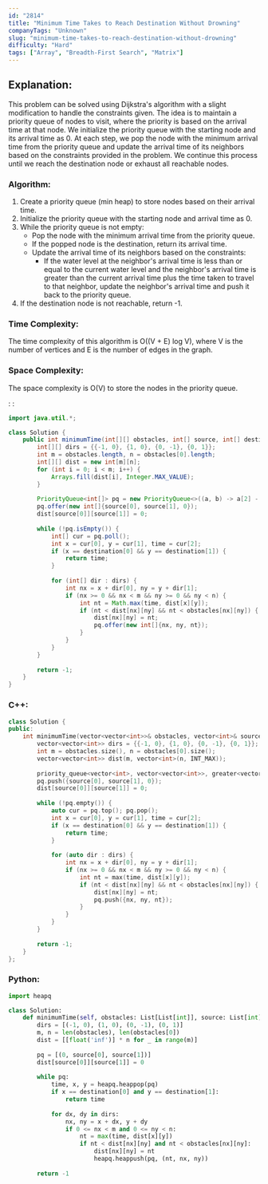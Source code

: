```yaml
---
id: "2814"
title: "Minimum Time Takes to Reach Destination Without Drowning"
companyTags: "Unknown"
slug: "minimum-time-takes-to-reach-destination-without-drowning"
difficulty: "Hard"
tags: ["Array", "Breadth-First Search", "Matrix"]
---
```


## Explanation:

This problem can be solved using Dijkstra's algorithm with a slight modification to handle the constraints given. The idea is to maintain a priority queue of nodes to visit, where the priority is based on the arrival time at that node. We initialize the priority queue with the starting node and its arrival time as 0. At each step, we pop the node with the minimum arrival time from the priority queue and update the arrival time of its neighbors based on the constraints provided in the problem. We continue this process until we reach the destination node or exhaust all reachable nodes.

### Algorithm:
1. Create a priority queue (min heap) to store nodes based on their arrival time.
2. Initialize the priority queue with the starting node and arrival time as 0.
3. While the priority queue is not empty:
    - Pop the node with the minimum arrival time from the priority queue.
    - If the popped node is the destination, return its arrival time.
    - Update the arrival time of its neighbors based on the constraints:
        - If the water level at the neighbor's arrival time is less than or equal to the current water level and the neighbor's arrival time is greater than the current arrival time plus the time taken to travel to that neighbor, update the neighbor's arrival time and push it back to the priority queue.
4. If the destination node is not reachable, return -1.

### Time Complexity:
The time complexity of this algorithm is O((V + E) log V), where V is the number of vertices and E is the number of edges in the graph.

### Space Complexity:
The space complexity is O(V) to store the nodes in the priority queue.

:
:
```java
import java.util.*;

class Solution {
    public int minimumTime(int[][] obstacles, int[] source, int[] destination) {
        int[][] dirs = {{-1, 0}, {1, 0}, {0, -1}, {0, 1}};
        int m = obstacles.length, n = obstacles[0].length;
        int[][] dist = new int[m][n];
        for (int i = 0; i < m; i++) {
            Arrays.fill(dist[i], Integer.MAX_VALUE);
        }
        
        PriorityQueue<int[]> pq = new PriorityQueue<>((a, b) -> a[2] - b[2]);
        pq.offer(new int[]{source[0], source[1], 0});
        dist[source[0]][source[1]] = 0;
        
        while (!pq.isEmpty()) {
            int[] cur = pq.poll();
            int x = cur[0], y = cur[1], time = cur[2];
            if (x == destination[0] && y == destination[1]) {
                return time;
            }
            
            for (int[] dir : dirs) {
                int nx = x + dir[0], ny = y + dir[1];
                if (nx >= 0 && nx < m && ny >= 0 && ny < n) {
                    int nt = Math.max(time, dist[x][y]);
                    if (nt < dist[nx][ny] && nt < obstacles[nx][ny]) {
                        dist[nx][ny] = nt;
                        pq.offer(new int[]{nx, ny, nt});
                    }
                }
            }
        }
        
        return -1;
    }
}
```

### C++:
```cpp
class Solution {
public:
    int minimumTime(vector<vector<int>>& obstacles, vector<int>& source, vector<int>& destination) {
        vector<vector<int>> dirs = {{-1, 0}, {1, 0}, {0, -1}, {0, 1}};
        int m = obstacles.size(), n = obstacles[0].size();
        vector<vector<int>> dist(m, vector<int>(n, INT_MAX));
        
        priority_queue<vector<int>, vector<vector<int>>, greater<vector<int>>> pq;
        pq.push({source[0], source[1], 0});
        dist[source[0]][source[1]] = 0;
        
        while (!pq.empty()) {
            auto cur = pq.top(); pq.pop();
            int x = cur[0], y = cur[1], time = cur[2];
            if (x == destination[0] && y == destination[1]) {
                return time;
            }
            
            for (auto dir : dirs) {
                int nx = x + dir[0], ny = y + dir[1];
                if (nx >= 0 && nx < m && ny >= 0 && ny < n) {
                    int nt = max(time, dist[x][y]);
                    if (nt < dist[nx][ny] && nt < obstacles[nx][ny]) {
                        dist[nx][ny] = nt;
                        pq.push({nx, ny, nt});
                    }
                }
            }
        }
        
        return -1;
    }
};
```

### Python:
```python
import heapq

class Solution:
    def minimumTime(self, obstacles: List[List[int]], source: List[int], destination: List[int]) -> int:
        dirs = [(-1, 0), (1, 0), (0, -1), (0, 1)]
        m, n = len(obstacles), len(obstacles[0])
        dist = [[float('inf')] * n for _ in range(m)]
        
        pq = [(0, source[0], source[1])]
        dist[source[0]][source[1]] = 0
        
        while pq:
            time, x, y = heapq.heappop(pq)
            if x == destination[0] and y == destination[1]:
                return time
            
            for dx, dy in dirs:
                nx, ny = x + dx, y + dy
                if 0 <= nx < m and 0 <= ny < n:
                    nt = max(time, dist[x][y])
                    if nt < dist[nx][ny] and nt < obstacles[nx][ny]:
                        dist[nx][ny] = nt
                        heapq.heappush(pq, (nt, nx, ny))
        
        return -1
```